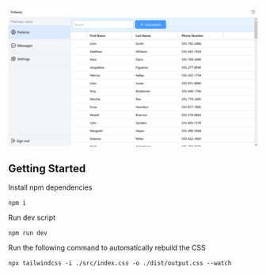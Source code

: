 ![](./screenshot.png)

## Getting Started

Install npm dependencies

```
npm i
```

Run dev script

```
npm run dev
```

Run the following command to automatically rebuild the CSS

```
npx tailwindcss -i ./src/index.css -o ./dist/output.css --watch
```
